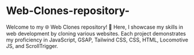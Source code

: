 # Web-Clones-repository-
Welcome to my  🌐 Web Clones repository! 🚀 Here, I showcase my skills in web development by cloning various websites. Each project demonstrates my proficiency in JavaScript, GSAP, Tailwind CSS, CSS, HTML, Locomotive JS, and ScrollTrigger.
